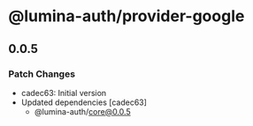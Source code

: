 # @lumina-auth/provider-google

## 0.0.5

### Patch Changes

- cadec63: Initial version
- Updated dependencies [cadec63]
  - @lumina-auth/core@0.0.5

